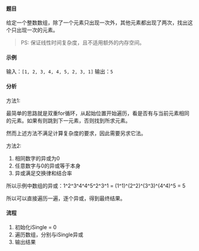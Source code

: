 #### 题目

给定一个整数数组，除了一个元素只出现一次外，其他元素都出现了两次，找出这个只出现一次的元素。

> PS: 保证线性时间复杂度，且不适用额外的内存空间。

#### 示例

输入：`[1, 2, 3, 4, 4, 5, 2, 3, 1]`
输出：`5`

#### 分析

方法1:

最简单的思路就是双重for循环，从起始位置开始遍历，看是否有与当前元素相同的元素。如果有则跳到下一元素，否则找到所求元素。

然而上述方法不满足计算复杂度的要求，因此需要另求它法。

方法2:

1. 相同数字的异或为0
2. 任意数字与0的异或等于本身
3. 异或满足交换律和结合率

所以示例中数组的异或：1^2^3^4^4^5^2^3^1 = (1^1)^(2^2)^(3^3)^(4^4)^5 = 5

所以可以直接遍历一遍，逐个异或，得到最终结果。

#### 流程

1. 初始化iSingle = 0
2. 遍历数组，分别与iSingle异或
3. 输出结果
